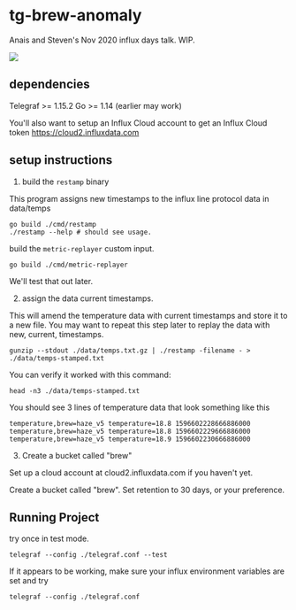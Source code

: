 # tg-brew-anomaly

Anais and Steven's Nov 2020 influx days talk. WIP.

![](https://github.com/influxdata/tg-brew-anomaly/blob/master/dashboard.png?raw=true)

## dependencies

Telegraf >= 1.15.2
Go >= 1.14 (earlier may work)

You'll also want to setup an Influx Cloud account to get an Influx Cloud token
https://cloud2.influxdata.com

## setup instructions

1. build the `restamp` binary

This program assigns new timestamps to the influx line protocol data in data/temps

    go build ./cmd/restamp
    ./restamp --help # should see usage.

build the `metric-replayer` custom input.

    go build ./cmd/metric-replayer

We'll test that out later.

2. assign the data current timestamps.

This will amend the temperature data with current timestamps and store it to a new file.
You may want to repeat this step later to replay the data with new, current, timestamps.

    gunzip --stdout ./data/temps.txt.gz | ./restamp -filename - > ./data/temps-stamped.txt

You can verify it worked with this command:

    head -n3 ./data/temps-stamped.txt

You should see 3 lines of temperature data that look something like this

    temperature,brew=haze_v5 temperature=18.8 1596602228666886000
    temperature,brew=haze_v5 temperature=18.8 1596602229666886000
    temperature,brew=haze_v5 temperature=18.9 1596602230666886000

3. Create a bucket called "brew"

Set up a cloud account at cloud2.influxdata.com if you haven't yet.

Create a bucket called "brew". Set retention to 30 days, or your preference.

## Running Project

try once in test mode.

    telegraf --config ./telegraf.conf --test

If it appears to be working, make sure your influx environment variables are set and try

    telegraf --config ./telegraf.conf